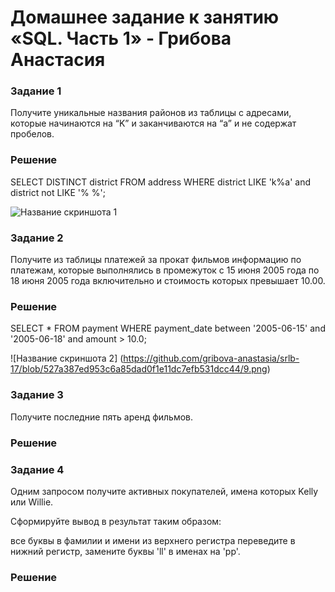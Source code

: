 # Домашнее задание к занятию «SQL. Часть 1» - Грибова Анастасия

### Задание 1
Получите уникальные названия районов из таблицы с адресами, которые начинаются на “K” и заканчиваются на “a” и не содержат пробелов.
### Решение
SELECT DISTINCT district 
FROM address 
WHERE district  LIKE 'k%a' and district not LIKE  '% %';

![Название скриншота 1](https://github.com/gribova-anastasia/srlb-17/blob/2f764234b888e66bba9b77aa118e4d6247965c14/8.png)

### Задание 2
Получите из таблицы платежей за прокат фильмов информацию по платежам, которые выполнялись в промежуток с 15 июня 2005 года по 18 июня 2005 года включительно и стоимость которых превышает 10.00.
### Решение
SELECT *
FROM payment
WHERE payment_date between '2005-06-15' and '2005-06-18'
	and amount > 10.0;
 
![Название скриншота 2] (https://github.com/gribova-anastasia/srlb-17/blob/527a387ed953c6a85dad0f1e11dc7efb531dcc44/9.png)

### Задание 3
Получите последние пять аренд фильмов.
### Решение

### Задание 4
Одним запросом получите активных покупателей, имена которых Kelly или Willie.

Сформируйте вывод в результат таким образом:

все буквы в фамилии и имени из верхнего регистра переведите в нижний регистр,
замените буквы 'll' в именах на 'pp'.
### Решение
